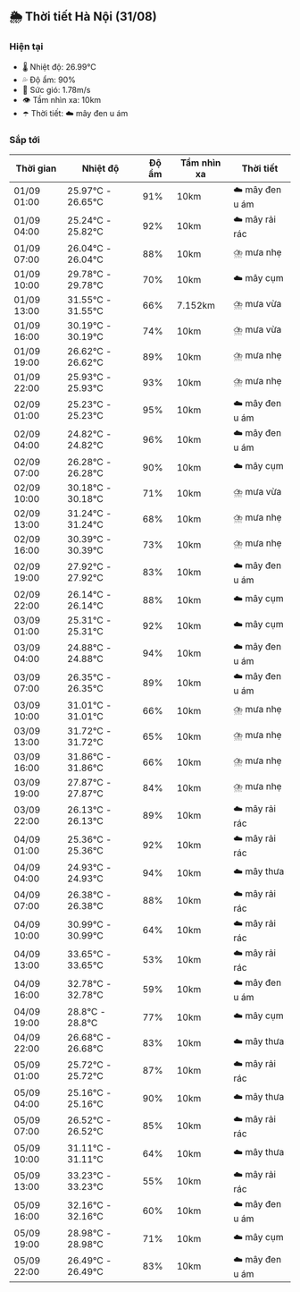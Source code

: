 ## 🌦️ Thời tiết Hà Nội (31/08)

### Hiện tại

- 🌡️ Nhiệt độ: 26.99℃
- 💦 Độ ẩm: 90%
- 💨 Sức gió: 1.78m/s
- 👁️ Tầm nhìn xa: 10km
- ☂️ Thời tiết: ☁️ mây đen u ám

### Sắp tới

| Thời gian | Nhiệt độ | Độ ẩm | Tầm nhìn xa | Thời tiết |
| --- | --- | --- | --- | --- |
| 01/09 01:00 | 25.97℃ - 26.65℃ | 91% | 10km | ☁️ mây đen u ám |
| 01/09 04:00 | 25.24℃ - 25.82℃ | 92% | 10km | ☁️ mây rải rác |
| 01/09 07:00 | 26.04℃ - 26.04℃ | 88% | 10km | ⛈️ mưa nhẹ |
| 01/09 10:00 | 29.78℃ - 29.78℃ | 70% | 10km | ☁️ mây cụm |
| 01/09 13:00 | 31.55℃ - 31.55℃ | 66% | 7.152km | ⛈️ mưa vừa |
| 01/09 16:00 | 30.19℃ - 30.19℃ | 74% | 10km | ⛈️ mưa vừa |
| 01/09 19:00 | 26.62℃ - 26.62℃ | 89% | 10km | ⛈️ mưa nhẹ |
| 01/09 22:00 | 25.93℃ - 25.93℃ | 93% | 10km | ⛈️ mưa nhẹ |
| 02/09 01:00 | 25.23℃ - 25.23℃ | 95% | 10km | ☁️ mây đen u ám |
| 02/09 04:00 | 24.82℃ - 24.82℃ | 96% | 10km | ☁️ mây đen u ám |
| 02/09 07:00 | 26.28℃ - 26.28℃ | 90% | 10km | ☁️ mây cụm |
| 02/09 10:00 | 30.18℃ - 30.18℃ | 71% | 10km | ⛈️ mưa vừa |
| 02/09 13:00 | 31.24℃ - 31.24℃ | 68% | 10km | ⛈️ mưa nhẹ |
| 02/09 16:00 | 30.39℃ - 30.39℃ | 73% | 10km | ⛈️ mưa nhẹ |
| 02/09 19:00 | 27.92℃ - 27.92℃ | 83% | 10km | ☁️ mây đen u ám |
| 02/09 22:00 | 26.14℃ - 26.14℃ | 88% | 10km | ☁️ mây cụm |
| 03/09 01:00 | 25.31℃ - 25.31℃ | 92% | 10km | ☁️ mây cụm |
| 03/09 04:00 | 24.88℃ - 24.88℃ | 94% | 10km | ☁️ mây đen u ám |
| 03/09 07:00 | 26.35℃ - 26.35℃ | 89% | 10km | ☁️ mây đen u ám |
| 03/09 10:00 | 31.01℃ - 31.01℃ | 66% | 10km | ⛈️ mưa nhẹ |
| 03/09 13:00 | 31.72℃ - 31.72℃ | 65% | 10km | ⛈️ mưa nhẹ |
| 03/09 16:00 | 31.86℃ - 31.86℃ | 66% | 10km | ⛈️ mưa nhẹ |
| 03/09 19:00 | 27.87℃ - 27.87℃ | 84% | 10km | ⛈️ mưa nhẹ |
| 03/09 22:00 | 26.13℃ - 26.13℃ | 89% | 10km | ☁️ mây rải rác |
| 04/09 01:00 | 25.36℃ - 25.36℃ | 92% | 10km | ☁️ mây rải rác |
| 04/09 04:00 | 24.93℃ - 24.93℃ | 94% | 10km | ☁️ mây thưa |
| 04/09 07:00 | 26.38℃ - 26.38℃ | 88% | 10km | ☁️ mây rải rác |
| 04/09 10:00 | 30.99℃ - 30.99℃ | 64% | 10km | ☁️ mây rải rác |
| 04/09 13:00 | 33.65℃ - 33.65℃ | 53% | 10km | ☁️ mây rải rác |
| 04/09 16:00 | 32.78℃ - 32.78℃ | 59% | 10km | ☁️ mây đen u ám |
| 04/09 19:00 | 28.8℃ - 28.8℃ | 77% | 10km | ☁️ mây cụm |
| 04/09 22:00 | 26.68℃ - 26.68℃ | 83% | 10km | ☁️ mây thưa |
| 05/09 01:00 | 25.72℃ - 25.72℃ | 87% | 10km | ☁️ mây rải rác |
| 05/09 04:00 | 25.16℃ - 25.16℃ | 90% | 10km | ☁️ mây thưa |
| 05/09 07:00 | 26.52℃ - 26.52℃ | 85% | 10km | ☁️ mây rải rác |
| 05/09 10:00 | 31.11℃ - 31.11℃ | 64% | 10km | ☁️ mây thưa |
| 05/09 13:00 | 33.23℃ - 33.23℃ | 55% | 10km | ☁️ mây rải rác |
| 05/09 16:00 | 32.16℃ - 32.16℃ | 60% | 10km | ☁️ mây đen u ám |
| 05/09 19:00 | 28.98℃ - 28.98℃ | 71% | 10km | ☁️ mây cụm |
| 05/09 22:00 | 26.49℃ - 26.49℃ | 83% | 10km | ☁️ mây đen u ám |
